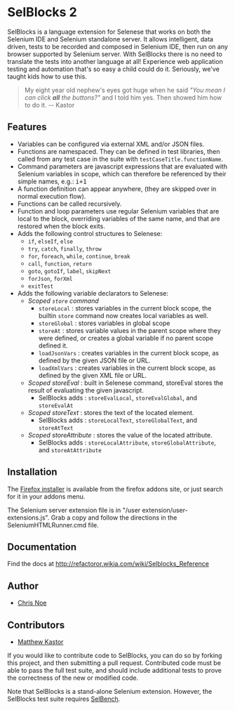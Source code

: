 # SelBlocks 2

SelBlocks is a language extension for Selenese that works on both the Selenium IDE and Selenium standalone server. It allows intelligent, data driven, tests to be recorded and composed in Selenium IDE, then run on any browser supported by Selenium server. With SelBlocks there is no need to translate the tests into another language at all! Experience web application testing and automation that's so easy a child could do it. Seriously, we've taught kids how to use this.

> My eight year old nephew's eyes got huge when he said *"You mean I can click __all__ the buttons?"* and I told him yes. Then showed him how to do it.
> -- Kastor

## Features

* Variables can be configured via external XML and/or JSON files.
* Functions are namespaced. They can be defined in test libraries, then called from any test case in the suite with `testCaseTitle.functionName`.
* Command parameters are javascript expressions that are evaluated with Selenium variables in scope, which can therefore be referenced by their simple names, e.g.: <tt>i+1</tt>
* A function definition can appear anywhere, (they are skipped over in normal execution flow).
* Functions can be called recursively.
* Function and loop parameters use regular Selenium variables that are local to the block, overriding variables of the same name, and that are restored when the block exits.
* Adds the following control structures to Selenese:
  * <code>if</code>, <code>elseIf</code>, <code>else</code>
  * <code>try</code>, <code>catch</code>, <code>finally</code>, <code>throw</code>
  * <code>for</code>, <code>foreach</code>, <code>while</code>, <code>continue</code>, <code>break</code>
  * <code>call</code>, <code>function</code>, <code>return</code>
  * <code>goto</code>, <code>gotoIf</code>, <code>label</code>, <code>skipNext</code>
  * <code>forJson</code>, <code>forXml</code>
  * <code>exitTest</code>
* Adds the following variable declarators to Selenese:
  * *Scoped `store` command*
    * <code>storeLocal</code> : stores variables in the current block scope, the builtin `store` command now creates local variables as well.
    * <code>storeGlobal</code> : stores variables in global scope
    * <code>storeAt</code> : stores variable values in the parent scope where they were defined, or creates a global variable if no parent scope defined it.
    * <code>loadJsonVars</code> : creates variables in the current block scope, as defined by the given JSON file or URL.
    * <code>loadXmlVars</code> : creates variables in the current block scope, as defined by the given XML file or URL.
  * *Scoped storeEval* : built in Selenese command, storeEval stores the result of evaluating the given javascript.
    * SelBlocks adds : <code>storeEvalLocal</code>, <code>storeEvalGlobal</code>, and <code>storeEvalAt</code>
  * *Scoped storeText* : stores the text of the located element.
    * SelBlocks adds : <code>storeLocalText</code>, <code>storeGlobalText</code>, and <code>storeAtText</code>
  * *Scoped storeAttribute* : stores the value of the located attribute.
    * SelBlocks adds : <code>storeLocalAttribute</code>, <code>storeGlobalAttribute</code>, and <code>storeAtAttribute</code>

## Installation

The [Firefox installer](https://addons.mozilla.org/en-US/firefox/addon/selenium-ide-sel-blocks/) is available from the firefox addons site, or just search for it in your addons menu.

The Selenium server extension file is in "/user extension/user-extensions.js". Grab a copy and follow the directions in the SeleniumHTMLRunner.cmd file.

## Documentation

Find the docs at http://refactoror.wikia.com/wiki/Selblocks_Reference

## Author

* [Chris Noe](https://github.com/refactoror)

## Contributors

* [Matthew Kastor](https://github.com/matthewkastor)

If you would like to contribute code to SelBlocks, you can do so by forking this project, and then submitting a pull request. Contributed code must be able to pass the full test suite, and should include additional tests to prove the correctness of the new or modified code.

Note that SelBlocks is a stand-alone Selenium extension. However, the SelBlocks test suite requires [SelBench](https://addons.mozilla.org/en-US/firefox/addon/selenium-ide-selbench/).
